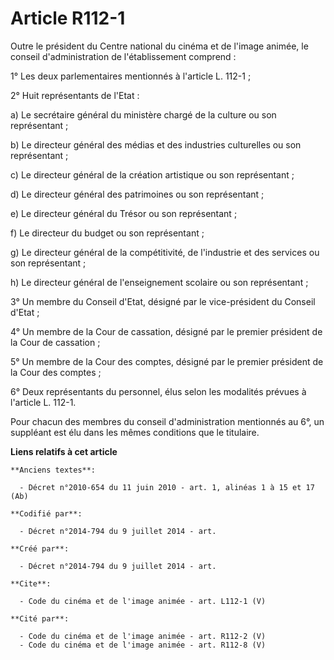 # Article R112-1

Outre le président du Centre national du cinéma et de l'image animée, le conseil d'administration de l'établissement
comprend : 

1° Les deux parlementaires mentionnés à l'article L. 112-1 ; 

2° Huit représentants de l'Etat : 

a) Le secrétaire général du ministère chargé de la culture ou son représentant ; 

b) Le directeur général des médias et des industries culturelles ou son représentant ; 

c) Le directeur général de la création artistique ou son représentant ; 

d) Le directeur général des patrimoines ou son représentant ; 

e) Le directeur général du Trésor ou son représentant ; 

f) Le directeur du budget ou son représentant ; 

g) Le directeur général de la compétitivité, de l'industrie et des services ou son représentant ; 

h) Le directeur général de l'enseignement scolaire ou son représentant ; 

3° Un membre du Conseil d'Etat, désigné par le vice-président du Conseil d'Etat ; 

4° Un membre de la Cour de cassation, désigné par le premier président de la Cour de cassation ; 

5° Un membre de la Cour des comptes, désigné par le premier président de la Cour des comptes ; 

6° Deux représentants du personnel, élus selon les modalités prévues à l'article L. 112-1. 

Pour chacun des membres du conseil d'administration mentionnés au 6°, un suppléant est élu dans les mêmes conditions que le
titulaire.

**Liens relatifs à cet article**

	**Anciens textes**:

	  - Décret n°2010-654 du 11 juin 2010 - art. 1, alinéas 1 à 15 et 17 (Ab)

	**Codifié par**:

	  - Décret n°2014-794 du 9 juillet 2014 - art.

	**Créé par**:

	  - Décret n°2014-794 du 9 juillet 2014 - art.

	**Cite**:

	  - Code du cinéma et de l'image animée - art. L112-1 (V)

	**Cité par**:

	  - Code du cinéma et de l'image animée - art. R112-2 (V)
	  - Code du cinéma et de l'image animée - art. R112-8 (V)
